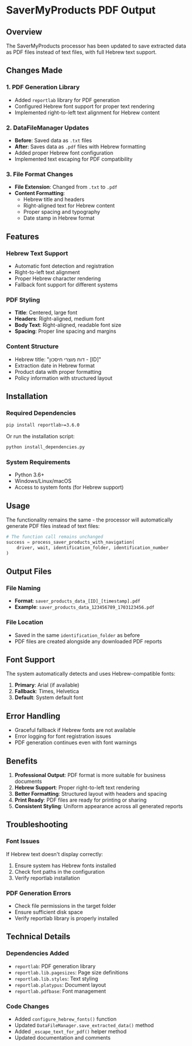 # SaverMyProducts PDF Output

## Overview
The SaverMyProducts processor has been updated to save extracted data as PDF files instead of text files, with full Hebrew text support.

## Changes Made

### 1. PDF Generation Library
- Added `reportlab` library for PDF generation
- Configured Hebrew font support for proper text rendering
- Implemented right-to-left text alignment for Hebrew content

### 2. DataFileManager Updates
- **Before**: Saved data as `.txt` files
- **After**: Saves data as `.pdf` files with Hebrew formatting
- Added proper Hebrew font configuration
- Implemented text escaping for PDF compatibility

### 3. File Format Changes
- **File Extension**: Changed from `.txt` to `.pdf`
- **Content Formatting**: 
  - Hebrew title and headers
  - Right-aligned text for Hebrew content
  - Proper spacing and typography
  - Date stamp in Hebrew format

## Features

### Hebrew Text Support
- Automatic font detection and registration
- Right-to-left text alignment
- Proper Hebrew character rendering
- Fallback font support for different systems

### PDF Styling
- **Title**: Centered, large font
- **Headers**: Right-aligned, medium font
- **Body Text**: Right-aligned, readable font size
- **Spacing**: Proper line spacing and margins

### Content Structure
- Hebrew title: "דוח מוצרי חיסכון - [ID]"
- Extraction date in Hebrew format
- Product data with proper formatting
- Policy information with structured layout

## Installation

### Required Dependencies
```bash
pip install reportlab>=3.6.0
```

Or run the installation script:
```bash
python install_dependencies.py
```

### System Requirements
- Python 3.6+
- Windows/Linux/macOS
- Access to system fonts (for Hebrew support)

## Usage

The functionality remains the same - the processor will automatically generate PDF files instead of text files:

```python
# The function call remains unchanged
success = process_saver_products_with_navigation(
    driver, wait, identification_folder, identification_number
)
```

## Output Files

### File Naming
- **Format**: `saver_products_data_[ID]_[timestamp].pdf`
- **Example**: `saver_products_data_123456789_1703123456.pdf`

### File Location
- Saved in the same `identification_folder` as before
- PDF files are created alongside any downloaded PDF reports

## Font Support

The system automatically detects and uses Hebrew-compatible fonts:
1. **Primary**: Arial (if available)
2. **Fallback**: Times, Helvetica
3. **Default**: System default font

## Error Handling

- Graceful fallback if Hebrew fonts are not available
- Error logging for font registration issues
- PDF generation continues even with font warnings

## Benefits

1. **Professional Output**: PDF format is more suitable for business documents
2. **Hebrew Support**: Proper right-to-left text rendering
3. **Better Formatting**: Structured layout with headers and spacing
4. **Print Ready**: PDF files are ready for printing or sharing
5. **Consistent Styling**: Uniform appearance across all generated reports

## Troubleshooting

### Font Issues
If Hebrew text doesn't display correctly:
1. Ensure system has Hebrew fonts installed
2. Check font paths in the configuration
3. Verify reportlab installation

### PDF Generation Errors
- Check file permissions in the target folder
- Ensure sufficient disk space
- Verify reportlab library is properly installed

## Technical Details

### Dependencies Added
- `reportlab`: PDF generation library
- `reportlab.lib.pagesizes`: Page size definitions
- `reportlab.lib.styles`: Text styling
- `reportlab.platypus`: Document layout
- `reportlab.pdfbase`: Font management

### Code Changes
- Added `configure_hebrew_fonts()` function
- Updated `DataFileManager.save_extracted_data()` method
- Added `_escape_text_for_pdf()` helper method
- Updated documentation and comments
